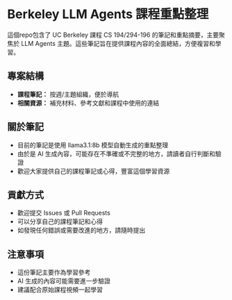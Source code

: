 # Berkeley LLM Agents 課程重點整理

這個repo包含了 UC Berkeley 課程 CS 194/294-196 的筆記和重點摘要，主要聚焦於 LLM Agents 主題。這些筆記旨在提供課程內容的全面總結，方便複習和學習。

## 專案結構
- **課程筆記：** 按週/主題組織，便於導航
- **相關資源：** 補充材料、參考文獻和課程中使用的連結

## 關於筆記
- 目前的筆記是使用 llama3.1:8b 模型自動生成的重點整理
- 由於是 AI 生成內容，可能存在不準確或不完整的地方，請讀者自行判斷和驗證
- 歡迎大家提供自己的課程筆記或心得，豐富這個學習資源

## 貢獻方式
- 歡迎提交 Issues 或 Pull Requests
- 可以分享自己的課程筆記和心得
- 如發現任何錯誤或需要改進的地方，請隨時提出

## 注意事項
- 這份筆記主要作為學習參考
- AI 生成的內容可能需要進一步驗證
- 建議配合原始課程視頻一起學習
